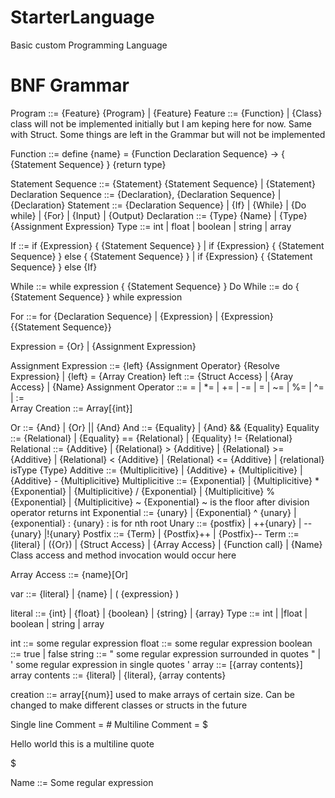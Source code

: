 # StarterLanguage
Basic custom Programming Language




# BNF Grammar

Program ::= {Feature} {Program} | {Feature}
Feature ::= {Function} | {Class}               class will not be implemented initially but I am keping here for now. Same with Struct. Some things are left in the Grammar but will not be implemented

             
Function ::= define {name} = {Function Declaration Sequence} -> { {Statement Sequence} } {return type}


Statement Sequence ::= {Statement} {Statement Sequence} | {Statement}
Declaration Sequence ::= {Declaration}, {Declaration Sequence} | {Declaration}
Statement ::= {Declaration Sequence} | {If} | {While} | {Do while} | {For} | {Input} | {Output}
Declaration ::= {Type} {Name} | {Type} {Assignment Expression}
Type ::= int | float | boolean | string | array


If ::= if {Expression} { {Statement Sequence} } | if {Expression} { {Statement Sequence} } else { {Statement Sequence} } | if {Expression} { {Statement Sequence} } else {If}

While ::= while expression { {Statement Sequence} }
Do While ::= do { {Statement Sequence} } while expression

For ::= for {Declaration Sequence} | {Expression} | {Expression} {{Statement Sequence}}


Expression = {Or} | {Assignment Expression}

Assignment Expression ::= {left} {Assignment Operator} {Resolve Expression} | {left} = {Array Creation}
left ::= {Struct Access} | {Aray Access} | {Name} 
Assignment Operator ::= = | *= | += | -= | \= | ~= | %= | ^= | :=     
Array Creation ::= Array[{int}]


Or ::= {And} | {Or} || {And}
And ::= {Equality} | {And} && {Equality}
Equality ::= {Relational} | {Equality} == {Relational} | {Equality} != {Relational}
Relational ::= {Additive} | {Relational} > {Additive} | {Relational} >= {Additive} | {Relational} < {Additive} | {Relational} <= {Additive} | {relational} isType {Type}
Additive ::= {Multiplicitive} | {Additive} + {Multiplicitive} | {Additive} - {Multiplicitive}
Multiplicitive ::= {Exponential} | {Multiplicitive} * {Exponential} | {Multiplicitive} / {Exponential} | {Multiplicitive} % {Exponential} | {Multiplicitive} ~ {Exponential}            ~ is the floor after division operator  returns int
Exponential ::= {unary} | {Exponential} ^ {unary} | {exponential} : {unary}    : is for nth root
Unary ::= {postfix} | ++{unary} | --{unary} |!{unary}
Postfix ::= {Term} | {Postfix}++ | {Postfix}--
Term ::= {literal} | ({Or}) | {Struct Access} | {Array Access} | {Function call} | {Name}           Class access and method invocation would occur here

Array Access ::= {name}[Or]


var ::= {literal} | {name} | ( {expression} )

literal ::= {int} | {float} | {boolean} | {string} | {array}
Type ::= int | |float | boolean | string | array

int ::= some regular expression
float ::= some regular expression
boolean ::= true | false
string ::= " some regular expression surrounded in quotes " | ' some regular expression in single quotes '
array ::= [{array contents}]
array contents ::= {literal} | {literal}, {array contents}

creation ::= array[{num}]       used to make arrays of certain size. Can be changed to make different classes or structs in the future

Single line Comment = #
Multiline Comment = 
$

Hello world this is a multiline quote

$
 



Name ::= Some regular expression

